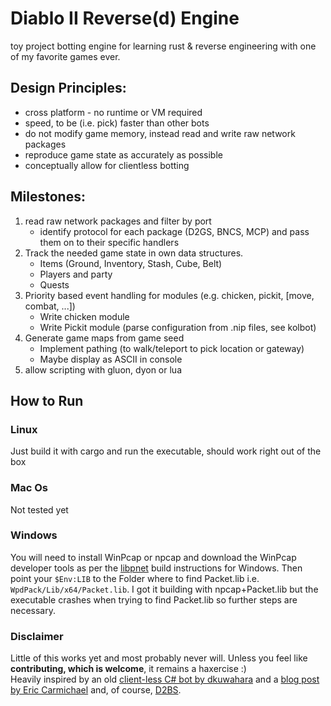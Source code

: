 # Diablo II Reverse(d) Engine
toy project botting engine for learning rust & reverse engineering with one of my favorite games ever.  

## Design Principles:
  - cross platform - no runtime or VM required  
  - speed, to be (i.e. pick) faster than other bots
  - do not modify game memory, instead read and write raw network packages  
  - reproduce game state as accurately as possible
  - conceptually allow for clientless botting   

## Milestones:
1. read raw network packages and filter by port
   - identify protocol for each package (D2GS, BNCS, MCP) and pass them on to their specific handlers  
2. Track the needed game state in own data structures.  
   - Items (Ground, Inventory, Stash, Cube, Belt)
   - Players and party
   - Quests
3. Priority based event handling for modules (e.g. chicken, pickit, \[move, combat, ...\])
   - Write chicken module
   - Write Pickit module (parse configuration from .nip files, see kolbot)
4. Generate game maps from game seed
   - Implement pathing (to walk/teleport to pick location or gateway)
   - Maybe display as ASCII in console 	 
5. allow scripting with gluon, dyon or lua

## How to Run
### Linux
Just build it with cargo and run the executable, should work right out of the box
### Mac Os
Not tested yet
### Windows
You will need to install WinPcap or npcap  and download the WinPcap developer tools as per the [libpnet](https://github.com/libpnet/libpnet) build instructions for Windows. Then point your `$Env:LIB` to the Folder where to find Packet.lib i.e. `WpdPack/Lib/x64/Packet.lib`.
I got it building with npcap+Packet.lib but the executable crashes when trying to find Packet.lib so further steps are necessary.

### Disclaimer
Little of this works yet and most probably never will. Unless you feel like **contributing, which is welcome**, it remains a haxercise :)  
Heavily inspired by an old [client-less C# bot by dkuwahara](https://github.com/dkuwahara/OmegaBot) and a [blog post by Eric Carmichael](http://www.ericcarmichael.com/my-diablo-2-botting-phase.html) and, of course, [D2BS](https://github.com/noah-/d2bs).
